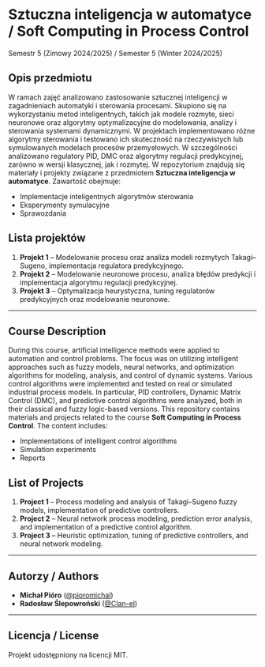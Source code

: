 # Sztuczna inteligencja w automatyce / Soft Computing in Process Control

Semestr 5 (Zimowy 2024/2025) / Semester 5 (Winter 2024/2025)

## Opis przedmiotu
W ramach zajęć analizowano zastosowanie sztucznej inteligencji w zagadnieniach automatyki i sterowania procesami. Skupiono się na wykorzystaniu metod inteligentnych, takich jak modele rozmyte, sieci neuronowe oraz algorytmy optymalizacyjne do modelowania, analizy i sterowania systemami dynamicznymi. W projektach implementowano różne algorytmy sterowania i testowano ich skuteczność na rzeczywistych lub symulowanych modelach procesów przemysłowych. W szczególności analizowano regulatory PID, DMC oraz algorytmy regulacji predykcyjnej, zarówno w wersji klasycznej, jak i rozmytej. W repozytorium znajdują się materiały i projekty związane z przedmiotem **Sztuczna inteligencja w automatyce**. Zawartość obejmuje:
- Implementacje inteligentnych algorytmów sterowania
- Eksperymenty symulacyjne
- Sprawozdania

## Lista projektów
1. **Projekt 1** – Modelowanie procesu oraz analiza modeli rozmytych Takagi–Sugeno, implementacja regulatora predykcyjnego.
2. **Projekt 2** – Modelowanie neuronowe procesu, analiza błędów predykcji i implementacja algorytmu regulacji predykcyjnej.
3. **Projekt 3** – Optymalizacja heurystyczna, tuning regulatorów predykcyjnych oraz modelowanie neuronowe.

---

## Course Description
During this course, artificial intelligence methods were applied to automation and control problems. The focus was on utilizing intelligent approaches such as fuzzy models, neural networks, and optimization algorithms for modeling, analysis, and control of dynamic systems. Various control algorithms were implemented and tested on real or simulated industrial process models. In particular, PID controllers, Dynamic Matrix Control (DMC), and predictive control algorithms were analyzed, both in their classical and fuzzy logic-based versions. This repository contains materials and projects related to the course **Soft Computing in Process Control**. The content includes:
- Implementations of intelligent control algorithms
- Simulation experiments
- Reports

## List of Projects
1. **Project 1** – Process modeling and analysis of Takagi–Sugeno fuzzy models, implementation of predictive controllers.
2. **Project 2** – Neural network process modeling, prediction error analysis, and implementation of a predictive control algorithm.
3. **Project 3** – Heuristic optimization, tuning of predictive controllers, and neural network modeling.


---

## Autorzy / Authors
- **Michał Pióro** ([@pioromichal](https://github.com/pioromichal))
- **Radosław Ślepowroński** ([@Clan-el](https://github.com/Clan-el))

---

## Licencja / License
Projekt udostępniony na licencji MIT.
